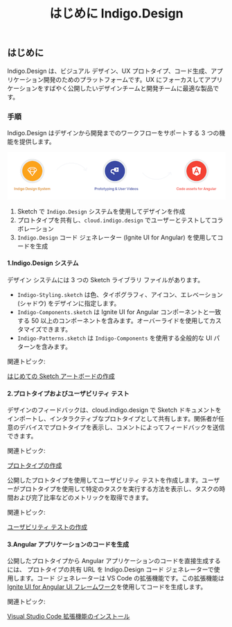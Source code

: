 ﻿---
title: はじめに Indigo.Design
_description: デザインからコードまでシームレスに Indigo.Design の概要 
_keywords: デザイン システム, デザイン システム UX, UI キット, Sketch, Ignite UI for Angular, Sketch to Angular, Angular, Angular デザイン システム, Sketch からコードをエクスポート, Angular 用のデザイン キット, Sketch HTML, Sketch to HTML, Sketch UI キット, プロトタイプ, ユーザー ビデオ, コード生成
_language: ja
---

## はじめに

Indigo.Design は、ビジュアル デザイン、UX プロトタイプ、コード生成、アプリケーション開発のためのプラットフォームです。UX にフォーカスしてアプリケーションをすばやく公開したいデザインチームと開発チームに最適な製品です。

### 手順

Indigo.Design はデザインから開発までのワークフローをサポートする 3 つの機能を提供します。

<img class="responsive-img" src="images/indigo-design-how-it-works.png" />

1.  Sketch で `Indigo.Design` システムを使用してデザインを作成
2.  プロトタイプを共有し、`cloud.indigo.design` でユーザーとテストしてコラボレーション
3.  `Indigo.Design` コード ジェネレーター (Ignite UI for Angular) を使用してコードを生成

#### 1.Indigo.Design システム

デザイン システムには 3 つの Sketch ライブラリ ファイルがあります。

- `Indigo-Styling.sketch` は色、タイポグラフィ、アイコン、エレベーション (シャドウ) をデザインに指定します。
- `Indigo-Components.sketch` は Ignite UI for Angular コンポーネントと一致する 50 以上のコンポーネントを含みます。オーバーライドを使用してカスタマイズできます。
- `Indigo-Patterns.sketch` は `Indigo-Components` を使用する全般的な UI パターンを含みます。

関連トピック:

[はじめての Sketch アートボードの作成](creating-an-artboard.md)

#### 2.プロトタイプおよびユーザビリティ テスト

デザインのフィードバックは、cloud.indigo.design で Sketch ドキュメントをインポートし、インタラクティブなプロトタイプとして共有します。関係者が任意のデバイスでプロトタイプを表示し、コメントによってフィードバックを送信できます。

関連トピック:

[プロトタイプの作成](prototyping/creating-a-prototype.md)

公開したプロトタイプを使用してユーザビリティ テストを作成します。ユーザーがプロトタイプを使用して特定のタスクを実行する方法を表示し、タスクの時間および完了比率などのメトリックを取得できます。

関連トピック:

[ユーザビリティ テストの作成](prototyping/setting-up-a-usability-study.md)

#### 3.Angular アプリケーションのコードを生成

公開したプロトタイプから Angular アプリケーションのコードを直接生成するには、 プロトタイプの共有 URL を Indigo.Design コード ジェネレーターで使用します。コード ジェネレーターは VS Code の拡張機能です。この拡張機能は [Ignite UI for Angular UI フレームワーク](https://jp.infragistics.com/products/ignite-ui-angular)を使用してコードを生成します。

関連トピック:

[Visual Studio Code 拡張機能のインストール](codegen/installing-vs-code-extension.md)
